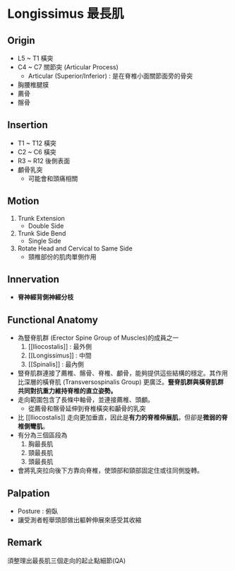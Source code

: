 # Longissimus 最長肌
## Origin
* L5 ~ T1 橫突
* C4 ~ C7 關節突 (Articular Process)
	* Articular (Superior/Inferior) : 是在脊椎小面關節面旁的骨突
* 胸腰椎腱膜 
* 薦骨
* 髂骨 

## Insertion
* T1 ~ T12 橫突
* C2 ~ C6 橫突
* R3 ~ R12 後側表面
* 顱骨乳突
	* 可能會和頭痛相關

## Motion
1. Trunk Extension
	* Double Side
2. Trunk Side Bend
	* Single Side
3. Rotate Head and Cervical to Same Side
	* 頸椎部份的肌肉單側作用  

## Innervation
* **脊神經背側神經分枝**  

## Functional Anatomy
* 為豎脊肌群 (Erector Spine Group  of Muscles)的成員之一
	1. [[lliocostalis]] : 最外側
	2. [[Longissimus]] : 中間
	3. [[Spinalis]] : 最內側
* 豎脊肌群連接了薦椎、髂骨、脊椎、顱骨，能夠提供這些結構的穩定。其作用比深層的橫脊肌 (Transversospinalis Group) 更廣泛。**豎脊肌群與橫脊肌群共同對抗重力維持脊椎的直立姿勢。**
 * 走向範圍包含了長條中軸骨，並連接薦椎、頭顱。
	 * 從薦骨和髂骨延伸到脊椎橫突和顳骨的乳突
* 比 [[lliocostalis]] 走向更加垂直，因此是**有力的脊椎伸展肌**，但卻是**微弱的脊椎側彎肌**。
* 有分為三個區段為
	1. 胸最長肌
	2. 頸最長肌
	3. 頭最長肌
* 會將乳突拉向後下方靠向脊椎，使頭部和頸部固定住或往同側旋轉。

## Palpation
* Posture : 俯臥
* 讓受測者輕舉頭部做出軀幹伸展來感受其收縮

## Remark
須整理出最長肌三個走向的起止點細節(QA)